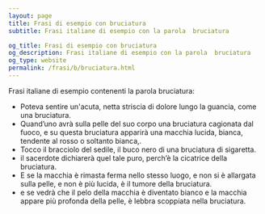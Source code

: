 ```yaml
---
layout: page
title: Frasi di esempio con bruciatura 
subtitle: Frasi italiane di esempio con la parola  bruciatura

og_title: Frasi di esempio con bruciatura 
og_description: Frasi italiane di esempio con la parola  bruciatura
og_type: website
permalink: /frasi/b/bruciatura.html
---
```


Frasi italiane di esempio contenenti la parola bruciatura:


- Poteva sentire un'acuta, netta striscia di dolore lungo la guancia, come una bruciatura.
- Quand’uno avrà sulla pelle del suo corpo una bruciatura cagionata dal fuoco, e su questa bruciatura apparirà una macchia lucida, bianca, tendente al rosso o soltanto bianca,.
- Tocco il bracciolo del sedile, il buco nero di una bruciatura di sigaretta.
- il sacerdote dichiarerà quel tale puro, perch’è la cicatrice della bruciatura.
- E se la macchia è rimasta ferma nello stesso luogo, e non si è allargata sulla pelle, e non è più lucida, è il tumore della bruciatura.
- e se vedrà che il pelo della macchia è diventato bianco e la macchia appare più profonda della pelle, è lebbra scoppiata nella bruciatura.
